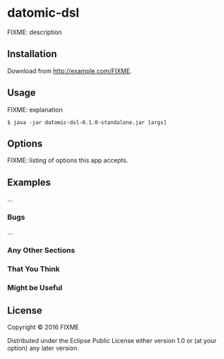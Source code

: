 # datomic-dsl

FIXME: description

## Installation

Download from http://example.com/FIXME.

## Usage

FIXME: explanation

    $ java -jar datomic-dsl-0.1.0-standalone.jar [args]

## Options

FIXME: listing of options this app accepts.

## Examples

...

### Bugs

...

### Any Other Sections
### That You Think
### Might be Useful

## License

Copyright © 2016 FIXME

Distributed under the Eclipse Public License either version 1.0 or (at
your option) any later version.

